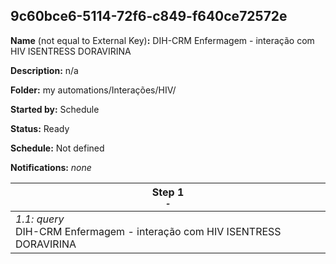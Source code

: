 ## 9c60bce6-5114-72f6-c849-f640ce72572e

**Name** (not equal to External Key)**:** DIH-CRM Enfermagem - interação com  HIV ISENTRESS DORAVIRINA

**Description:** n/a

**Folder:** my automations/Interações/HIV/

**Started by:** Schedule

**Status:** Ready

**Schedule:** Not defined

**Notifications:** _none_


| Step 1<br>_<small>-</small>_ |
| --- |
| _1.1: query_<br>DIH-CRM Enfermagem - interação com  HIV ISENTRESS DORAVIRINA |
